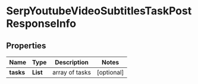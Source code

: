# SerpYoutubeVideoSubtitlesTaskPostResponseInfo


## Properties

| Name | Type | Description | Notes |
|------------ | ------------- | ------------- | -------------|
**tasks** | **List<SerpYoutubeVideoSubtitlesTaskPostTaskInfo>** | array of tasks |[optional]|